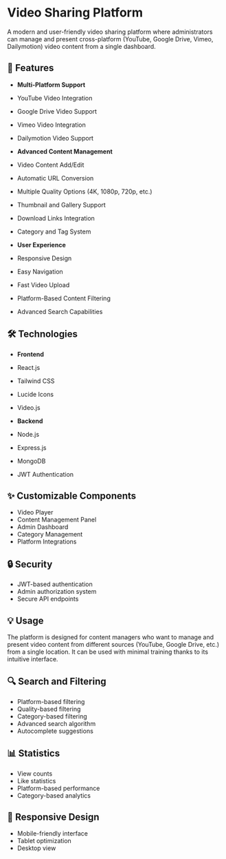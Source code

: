 # Video Sharing Platform

A modern and user-friendly video sharing platform where administrators can manage and present cross-platform (YouTube, Google Drive, Vimeo, Dailymotion) video content from a single dashboard.

## 🚀 Features

- **Multi-Platform Support**
 - YouTube Video Integration
 - Google Drive Video Support
 - Vimeo Video Integration
 - Dailymotion Video Support

- **Advanced Content Management**
 - Video Content Add/Edit
 - Automatic URL Conversion
 - Multiple Quality Options (4K, 1080p, 720p, etc.)
 - Thumbnail and Gallery Support
 - Download Links Integration
 - Category and Tag System

- **User Experience**
 - Responsive Design
 - Easy Navigation
 - Fast Video Upload
 - Platform-Based Content Filtering
 - Advanced Search Capabilities

## 🛠️ Technologies

- **Frontend**
 - React.js
 - Tailwind CSS
 - Lucide Icons
 - Video.js

- **Backend**
 - Node.js
 - Express.js
 - MongoDB
 - JWT Authentication

## ✨ Customizable Components

- Video Player
- Content Management Panel
- Admin Dashboard
- Category Management
- Platform Integrations

## 🔒 Security

- JWT-based authentication
- Admin authorization system
- Secure API endpoints

## 💡 Usage

The platform is designed for content managers who want to manage and present video content from different sources (YouTube, Google Drive, etc.) from a single location. It can be used with minimal training thanks to its intuitive interface.

## 🔍 Search and Filtering

- Platform-based filtering
- Quality-based filtering
- Category-based filtering
- Advanced search algorithm
- Autocomplete suggestions

## 📊 Statistics

- View counts
- Like statistics
- Platform-based performance
- Category-based analytics

## 📱 Responsive Design

- Mobile-friendly interface
- Tablet optimization
- Desktop view
